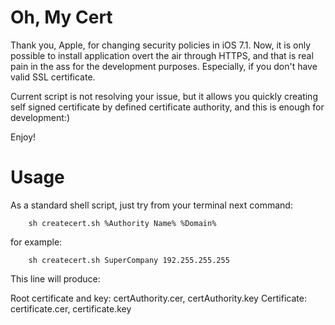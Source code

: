 # Oh, My Cert

Thank you, Apple, for changing security policies in iOS 7.1. Now, it is only possible to install application overt the air through HTTPS, and that is real pain in the ass for the development purposes. Especially, if you don't have valid SSL certificate.

Current script is not resolving your issue, but it allows you quickly creating self signed certificate by defined certificate authority, and this is enough for development:)

Enjoy!

# Usage
As a standard shell script, just try from your terminal next command:

```
	sh createcert.sh %Authority Name% %Domain% 
```

for example:

```
	sh createcert.sh SuperCompany 192.255.255.255
```
This line will produce:

Root certificate and key: certAuthority.cer, certAuthority.key
Certificate: certificate.cer, certificate.key